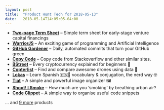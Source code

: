 ```yaml
---
layout: post
title:  "Product Hunt Tech for 2018-05-13"
date:   2018-05-14T14:05:05-04:00
---
```


* **[Two-page Term Sheet](https://www.producthunt.com/posts/two-page-term-sheet?utm_campaign=producthunt-api&utm_medium=api&utm_source=Application%3A+Daily+Digest+RSS+%28ID%3A+3202%29)** – Simple term sheet for early-stage venture capital financings
* **[WarriorJS](https://www.producthunt.com/posts/warriorjs?utm_campaign=producthunt-api&utm_medium=api&utm_source=Application%3A+Daily+Digest+RSS+%28ID%3A+3202%29)** – An exciting game of programming and Artificial Intelligence
* **[GitHub Gardener](https://www.producthunt.com/posts/github-gardener?utm_campaign=producthunt-api&utm_medium=api&utm_source=Application%3A+Daily+Digest+RSS+%28ID%3A+3202%29)** – Daily, automated commits that turn your GitHub green
* **[Copy Code](https://www.producthunt.com/posts/copy-code?utm_campaign=producthunt-api&utm_medium=api&utm_source=Application%3A+Daily+Digest+RSS+%28ID%3A+3202%29)** – Copy code from Stackoverflow and other similar sites.
* **[BStreet](https://www.producthunt.com/posts/bstreet?utm_campaign=producthunt-api&utm_medium=api&utm_source=Application%3A+Daily+Digest+RSS+%28ID%3A+3202%29)** – Every cryptocurrency explained for beginners 🤑
* **[Copterlist](https://www.producthunt.com/posts/copterlist?utm_campaign=producthunt-api&utm_medium=api&utm_source=Application%3A+Daily+Digest+RSS+%28ID%3A+3202%29)** – Find and compare awesome drones using data 🚁
* **[Lokas](https://www.producthunt.com/posts/lokas?utm_campaign=producthunt-api&utm_medium=api&utm_source=Application%3A+Daily+Digest+RSS+%28ID%3A+3202%29)** – Learn Spanish 🇪🇸💃 vocabulary & conjugation, the nerd way 🤓
* **[Tiat](https://www.producthunt.com/posts/tiat?utm_campaign=producthunt-api&utm_medium=api&utm_source=Application%3A+Daily+Digest+RSS+%28ID%3A+3202%29)** – A simple and powerful image organizer 🖼️
* **[Shoot! I Smoke](https://www.producthunt.com/posts/shoot-i-smoke?utm_campaign=producthunt-api&utm_medium=api&utm_source=Application%3A+Daily+Digest+RSS+%28ID%3A+3202%29)** – How much are you ‘smoking’ by breathing urban air?
* **[Code Clippet](https://www.producthunt.com/posts/code-clippet?utm_campaign=producthunt-api&utm_medium=api&utm_source=Application%3A+Daily+Digest+RSS+%28ID%3A+3202%29)** – A simple way to organise useful code snippets

… and [9 more](https://www.producthunt.com/tech) products